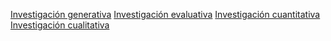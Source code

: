 [Investigación generativa](diseo-de-experiencia/investigacin/tipos-de-investigacin/investigacin-generativa.md)
[Investigación evaluativa](diseo-de-experiencia/investigacin/tipos-de-investigacin/investigacin-evaluativa.md)
[Investigación cuantitativa](diseo-de-experiencia/investigacin/tipos-de-investigacin/investigacin-cuantitativa.md)
[Investigación cualitativa](diseo-de-experiencia/investigacin/tipos-de-investigacin/investigacin-cualitativa.md)
